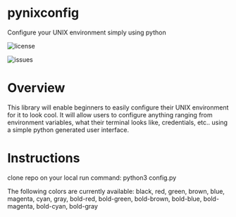 # pynixconfig
Configure your UNIX environment simply using python


<img src="https://img.shields.io/github/license/sn2865/pynixconfig" alt="license"></img>

<img src="https://img.shields.io/github/issues/sn2865/pynixconfig" alt="issues"></img>

# Overview

This library will enable beginners to easily configure their UNIX environment for it to look cool.
It will allow users to configure anything ranging from environment variables, what their terminal looks like,
credentials, etc.. using a simple python generated user interface.

# Instructions

clone repo on your local
run command: python3 config.py <COLOR>

The following colors are currently available:
black, red, green, brown, blue, magenta, cyan, gray,
bold-red, bold-green, bold-brown, bold-blue, bold-magenta, bold-cyan, bold-gray
